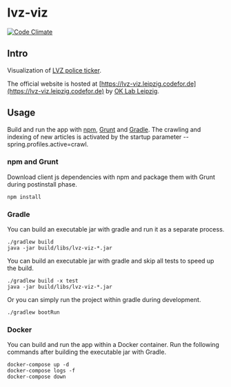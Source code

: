 # lvz-viz

[![Code Climate](https://codeclimate.com/github/CodeforLeipzig/lvz-viz/badges/gpa.svg)](https://codeclimate.com/github/CodeforLeipzig/lvz-viz)

## Intro

Visualization of [LVZ police ticker](http://www.lvz-online.de/leipzig/polizeiticker/r-polizeiticker.html).

The official website is hosted at [https://lvz-viz.leipzig.codefor.de](https://lvz-viz.leipzig.codefor.de)
by [OK Lab Leipzig](http://codefor.de/projekte/2014-07-01-le-lvz_polizeiticker_visualisierung.html).

## Usage

Build and run the app with [npm](https://www.npmjs.com), [Grunt](http://gruntjs.com/) and [Gradle](https://gradle.org). The crawling and indexing of new articles is activated by the startup parameter --spring.profiles.active=crawl.

### npm and Grunt

Download client js dependencies with npm and package them with Grunt during postinstall phase.

    npm install

### Gradle

You can build an executable jar with gradle and run it as a separate process.

    ./gradlew build
    java -jar build/libs/lvz-viz-*.jar

You can build an executable jar with gradle and skip all tests to speed up the build.

    ./gradlew build -x test
    java -jar build/libs/lvz-viz-*.jar

Or you can simply run the project within gradle during development.

    ./gradlew bootRun

### Docker

You can build and run the app within a Docker container. Run the following commands after building the executable jar with Gradle.

    docker-compose up -d
    docker-compose logs -f
    docker-compose down
